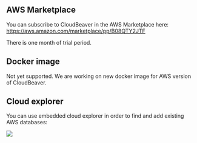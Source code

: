 ## AWS Marketplace

You can subscribe to CloudBeaver in the AWS Marketplace here: https://aws.amazon.com/marketplace/pp/B08QTY2JTF  

There is one month of trial period.  

## Docker image

Not yet supported. We are working on new docker image for AWS version of CloudBeaver.  

## Cloud explorer

You can use embedded cloud explorer in order to find and add existing AWS databases:

![](images/ug/aws-explorer.png)